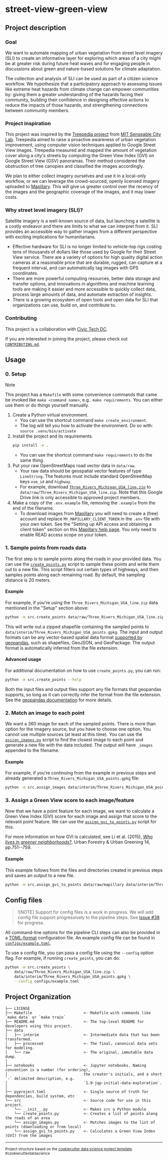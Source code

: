 # street-view-green-view

## Project description

### Goal

We want to automate mapping of urban vegetation from street level imagery (SLI) to create an informative layer for exploring which areas of a city might be at greater risk during future heat waves and for engaging people in discussions about green and nature-based solutions for climate adaptation. 

The collection and analysis of SLI can be used as part of a citizen science workflow. We hypothesize that a participatory approach to assessing issues like extreme heat hazards from climate change can empower communities by: giving them a greater understanding of the hazards facing their community, building their confidence in designing effective actions to reduce the impacts of those hazards, and strengthening connections between community members.

### Project inspiration

This project was inspired by the [Treepedia project](https://github.com/mittrees/Treepedia_Public) from [MIT Senseable City Lab](https://senseable.mit.edu/). Treepedia aimed to raise a proactive awareness of urban vegetation improvement, using computer vision techniques applied to Google Street View images. Treepedia measured and mapped the amount of vegetation cover along a city's streets by computing the Green View Index (GVI) on Google Street View (GSV) panoramas. Their method considered the obstruction of tree canopies and classified the images accordingly.

We plan to either collect imagery ourselves and use it in a local-only workflow, or we can leverage the crowd-sourced, openly licensed imagery uploaded to [Mapillary](https://www.mapillary.com/). This will give us greater control over the recency of the images and the geographic coverage of the images, and it may lower costs. 

### Why street level imagery (SLI)?

Satellite imagery is a well-known source of data, but launching a satellite is a costly endeavor and there are limits to what we can interpret from it. SLI provides an accessible way to gather images from a different perspective with exciting implications for humanitarians. 
- Effective hardware for SLI is no longer limited to vehicle-top rigs costing tens of thousands of dollars like those used by Google for their Street View service. There are a variety of options for high quality digital action cameras at a reasonable price that are durable, rugged, can capture at a frequent interval, and can automatically tag images with GPS coordinates. 
- There are more powerful computing resources, better data storage and transfer options, and innovations in algorithms and machine learning tools are making it easier and more accessible to quickly collect data, process large amounts of data, and automate extraction of insights. 
- There is a growing ecosystem of open tools and open data for SLI that organizations can use, build on, and contribute to.

### Contributing

This project is a collaboration with [Civic Tech DC](https://civictechdc.org/).

If you are interested in joining the project, please check out [`CONTRIBUTING.md`](CONTRIBUTING.md).

## Usage

### 0. Setup

> [!NOTE]
> This project has a `Makefile` with some convenience commands that came be invoked like `make <command name>`, e.g.. `make requirements`. You can either use them or do things yourself manually.

1. Create a Python virtual environment.
     - You can use the shortcut command `make create_environment`.
     - The log will tell you how to activate the environment. Do so with: `source .venv/bin/activate`
2. Install the project and its requirements.
    ```bash
    pip install -e .
    ```
    - You can use the shortcut command `make requirements` to do the same thing.
3. Put your raw OpenStreetMaps road vector data in `data/raw`.
    - Your raw data should be geospatial vector features of type `LineString`. The features must include standard OpenStreetMap keys `osm_id` and `highway`.
    - For example, download [`Three_Rivers_Michigan_USA_line.zip`](https://drive.google.com/file/d/1fpI4I5KP2WyVD5PeytW_hoXZswOt0dwA/view?usp=drive_link) to `data/raw/Three_Rivers_Michigan_USA_line.zip`. Note that this Google Drive link is only accessible to approved project members.
4. Make a copy of the `.env.example` file, removing the `.example` from the end of the filename.
    - To download images from [Mapillary](https://www.mapillary.com/) you will need to create a (free) account and replace `MY_MAPILLARY_CLIENT_TOKEN` in the `.env` file with your own token. See the "Setting up API access and obtaining a client token" section on this [Mapillary help page](https://help.mapillary.com/hc/en-us/articles/360010234680-Accessing-imagery-and-data-through-the-Mapillary-API). You only need to enable READ access scope on your token.

### 1. Sample points from roads data

The first step is to sample points along the roads in your provided data. You can use the [`create_points.py`](./src/create_points.py) script to sample these points and write them out to a new file. This script filters out certain types of highways, and then samples points along each remaining road. By default, the sampling distance is 20 meters.

#### Example

For example, if you're using the `Three_Rivers_Michigan_USA_line.zip` data mentioned in the "Setup" section above:

```bash
python -m src.create_points data/raw/Three_Rivers_Michigan_USA_line.zip data/interim/Three_Rivers_Michigan_USA_points.gpkg
```

This will write out a zipped shapefile containing the sampled points to `data/interim/Three_Rivers_Michigan_USA_points.gpkg`. The input and output formats can be any vector-based spatial data format [supported by geopandas](https://geopandas.org/en/stable/docs/user_guide/io.html), such as shapefiles, GeoJSON, and GeoPackage. The output format is automatically inferred from the file extension.

#### Advanced usage

For additional documentation on how to use `create_points.py`, you can run:

```bash
python -m src.create_points --help
```

Both the input files and output files support any file formats that geopandas supports, so long as it can correctly infer the format from the file extension. See the [geopandas documentation](https://geopandas.org/en/stable/docs/user_guide/io.html) for more details.

### 2. Match an image to each point

We want a 360 image for each of the sampled points. There is more than option for the imagery source, but you have to choose one option. You cannot use multiple sources (at least at this time). You can use the [`assign_images.py`](./src/assign_images.py) script to find the closest image to each point and generate a new file with the data included. The output will have `_images` appended to the filename.

#### Example

For example, if you're continuing from the example in previous steps and already generated a `Three_Rivers_Michigan_USA_points.gpkg` file:

```bash
python -m src.assign_images data/interim/Three_Rivers_Michigan_USA_points.gpkg MAPILLARY data/raw/images/Three_Rivers_Michigan_USA/
```

### 3. Assign a Green View score to each image/feature

Now that we have a point feature for each image, we want to calculate a Green View 
Index (GVI) score for each image and assign that score to the relevant point feature. 
We can use the [`assign_gvi_to_points.py`]('./src/assign_gvi_to_points.py') script 
for this. 

For more information on how GVI is calculated, see Li et al. (2015), 
[_Who lives in greener neighborhoods?_](https://doi.org/10.1016/j.ufug.2015.07.006), 
Urban Forestry & Urban Greening 14, pp.751--759.

#### Example

This example follows from the files and directories created in previous steps and 
saves an output to a new file. 

```bash
python -m src.assign_gvi_to_points data/raw/mapillary data/interim/Three_Rivers_Michigan_USA_points_images.gpkg data/processed/Three_Rivers_GVI.gpkg
```

## Config files

> ![NOTE]
> Support for config files is a work in progress. We will add config file support progressively to the pipeline steps.  See [Issue #38](https://github.com/AmericanRedCross/street-view-green-view/issues/38) for progress.

All command-line options for the pipeline CLI steps can also be provided in a [TOML-format](https://toml.io/en/) configuration file. An example config file can be found in [`configs/example.toml`](./configs/example.toml).

To use a config file, you can pass a config file using the `--config` option flag. For example, if running `create_points`, you can do:

```bash
python -m src.create_points \
    data/raw/Three_Rivers_Michigan_USA_line.zip \
    data/interim/Three_Rivers_Michigan_USA_points.gpkg \
    --config configs/example.toml
```

## Project Organization

    ├── LICENSE
    ├── Makefile                       <- Makefile with commands like `make data` or `make train`
    ├── README.md                      <- The top-level README for developers using this project.
    ├── data
    │   ├── interim                    <- Intermediate data that has been transformed.
    │   ├── processed                  <- The final, canonical data sets for modeling.
    │   └── raw                        <- The original, immutable data dump.
    │
    ├── notebooks                      <- Jupyter notebooks. Naming convention is a number (for ordering),
    │                                  the creator's initials, and a short `-` delimited description, e.g.
    │                                  `1.0-jqp-initial-data-exploration`.
    │
    ├── pyproject.toml                 <- Single source of truth for dependencies, build system, etc
    └── src                            <- Source code for use in this project.
        └── __init__.py                <- Makes src a Python module
        └── create_points.py           <- Creates a list of points along the roads of an area
        └── assign_images.py           <- Matches images to the list of points (downloading or from local)
        └── assign_gvi_to_points.py    <- Calculates a Green View Index (GVI) from the images

--------

<p><small>Project structure based on the <a target="_blank" href="https://drivendata.github.io/cookiecutter-data-science/">cookiecutter data science project template</a>. #cookiecutterdatascience</small></p>
